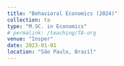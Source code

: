 ```yaml
---
title: "Behavioral Economics (2024)"
collection: ta
type: "M.SC. in Economics"
# permalink: /teaching/TA-org
venue: "Insper"
date: 2023-01-01
location: "São Paulo, Brazil"
---
```


<!-- course description -->